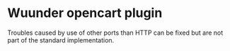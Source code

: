 # Wuunder opencart plugin

Troubles caused by use of other ports than HTTP can be fixed but are not part of the standard implementation.
